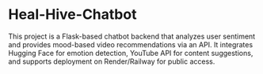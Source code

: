# Heal-Hive-Chatbot
This project is a Flask-based chatbot backend that analyzes user sentiment and provides mood-based video recommendations via an API. It integrates Hugging Face for emotion detection, YouTube API for content suggestions, and supports deployment on Render/Railway for public access.
